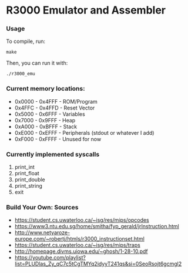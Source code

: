 # R3000 Emulator and Assembler

### Usage
To compile, run:
```
make
```
Then, you can run it with: 
```
./r3000_emu
```

### Current memory locations:
- 0x0000 - 0x4FFF - ROM/Program
- 0x4FFC - 0x4FFD - Reset Vector 
- 0x5000 - 0x6FFF - Variables
- 0x7000 - 0x9FFF - Heap
- 0xA000 - 0xBFFF - Stack
- 0xE000 - 0xEFFF - Peripherals (stdout or whatever I add)
- 0xF000 - 0xFFFF - Unused for now
 
### Currently implemented syscalls
1. print_int
2. print_float
3. print_double
4. print_string
10. exit

### Build Your Own: Sources
- https://student.cs.uwaterloo.ca/~isg/res/mips/opcodes
- https://www3.ntu.edu.sg/home/smitha/fyp_gerald/jrInstruction.html
- http://www.netyaroze-europe.com/~robertj/htmls/r3000_instructionset.html
- https://student.cs.uwaterloo.ca/~isg/res/mips/traps
- http://homepage.divms.uiowa.edu/~ghosh/1-28-10.pdf
- https://youtube.com/playlist?list=PLUDlas_Zy_qC7c5tCgTMYq2idyyT241qs&si=0SeoRsojt6gcmgl2
